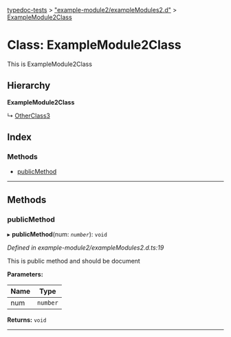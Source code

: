 [typedoc-tests](../README.md) > ["example-module2/exampleModules2.d"](../modules/_example_module2_examplemodules2_d_.md) > [ExampleModule2Class](../classes/_example_module2_examplemodules2_d_.examplemodule2class.md)

# Class: ExampleModule2Class

This is ExampleModule2Class

## Hierarchy

**ExampleModule2Class**

↳  [OtherClass3](_tsdoctest_othermodule_.otherclass3.md)

## Index

### Methods

* [publicMethod](_example_module2_examplemodules2_d_.examplemodule2class.md#publicmethod)

---

## Methods

<a id="publicmethod"></a>

###  publicMethod

▸ **publicMethod**(num: *`number`*): `void`

*Defined in example-module2/exampleModules2.d.ts:19*

This is public method and should be document

**Parameters:**

| Name | Type |
| ------ | ------ |
| num | `number` |

**Returns:** `void`

___

